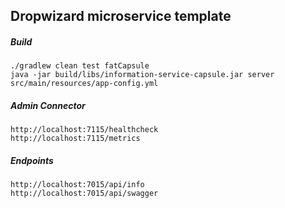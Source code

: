 ## Dropwizard microservice template

##### Build
```
./gradlew clean test fatCapsule
java -jar build/libs/information-service-capsule.jar server src/main/resources/app-config.yml
```

##### Admin Connector
```
http://localhost:7115/healthcheck
http://localhost:7115/metrics
```

##### Endpoints
```
http://localhost:7015/api/info
http://localhost:7015/api/swagger
```
